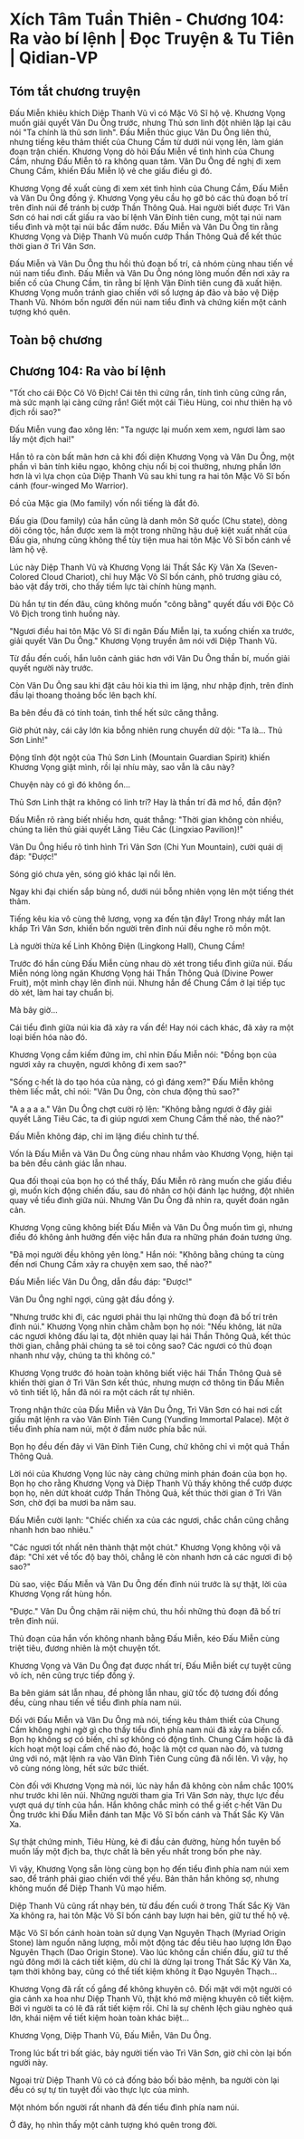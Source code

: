 # Xích Tâm Tuần Thiên - Chương 104: Ra vào bí lệnh | Đọc Truyện & Tu Tiên | Qidian-VP



## Tóm tắt chương truyện

Đấu Miễn khiêu khích Diệp Thanh Vũ vì có Mặc Võ Sĩ hộ vệ. Khương Vọng muốn giải quyết Vân Du Ông trước, nhưng Thủ sơn linh đột nhiên lặp lại câu nói "Ta chính là thủ sơn linh". Đấu Miễn thúc giục Vân Du Ông liên thủ, nhưng tiếng kêu thảm thiết của Chung Cầm từ dưới núi vọng lên, làm gián đoạn trận chiến. Khương Vọng dò hỏi Đấu Miễn về tình hình của Chung Cầm, nhưng Đấu Miễn tỏ ra không quan tâm. Vân Du Ông đề nghị đi xem Chung Cầm, khiến Đấu Miễn lộ vẻ che giấu điều gì đó.

Khương Vọng đề xuất cùng đi xem xét tình hình của Chung Cầm, Đấu Miễn và Vân Du Ông đồng ý. Khương Vọng yêu cầu họ gỡ bỏ các thủ đoạn bố trí trên đỉnh núi để tránh bị cướp Thần Thông Quả. Hai người biết được Trì Vân Sơn có hai nơi cất giấu ra vào bí lệnh Vân Đính tiên cung, một tại núi nam tiểu đình và một tại núi bắc đầm nước. Đấu Miễn và Vân Du Ông tin rằng Khương Vọng và Diệp Thanh Vũ muốn cướp Thần Thông Quả để kết thúc thời gian ở Trì Vân Sơn.

Đấu Miễn và Vân Du Ông thu hồi thủ đoạn bố trí, cả nhóm cùng nhau tiến về núi nam tiểu đình. Đấu Miễn và Vân Du Ông nóng lòng muốn đến nơi xảy ra biến cố của Chung Cầm, tin rằng bí lệnh Vân Đính tiên cung đã xuất hiện. Khương Vọng muốn tránh giao chiến với số lượng áp đảo và bảo vệ Diệp Thanh Vũ. Nhóm bốn người đến núi nam tiểu đình và chứng kiến một cảnh tượng khó quên.


## Toàn bộ chương

## Chương 104: Ra vào bí lệnh

"Tốt cho cái Độc Cô Vô Địch! Cái tên thì cứng rắn, tính tình cũng cứng rắn, mà sức mạnh lại càng cứng rắn! Giết một cái Tiêu Hùng, coi như thiên hạ vô địch rồi sao?"

Đấu Miễn vung đao xông lên: "Ta ngược lại muốn xem xem, ngươi làm sao lấy một địch hai!"

Hắn tỏ ra còn bất mãn hơn cả khi đối diện Khương Vọng và Vân Du Ông, một phần vì bản tính kiêu ngạo, không chịu nổi bị coi thường, nhưng phần lớn hơn là vì lựa chọn của Diệp Thanh Vũ sau khi tung ra hai tôn Mặc Võ Sĩ bốn cánh (four-winged Mo Warrior).

Đồ của Mặc gia (Mo family) vốn nổi tiếng là đắt đỏ.

Đấu gia (Dou family) của hắn cũng là danh môn Sở quốc (Chu state), dòng dõi công tộc, hắn được xem là một trong những hậu duệ kiệt xuất nhất của Đấu gia, nhưng cũng không thể tùy tiện mua hai tôn Mặc Võ Sĩ bốn cánh về làm hộ vệ.

Lúc này Diệp Thanh Vũ và Khương Vọng lái Thất Sắc Kỳ Vân Xa (Seven-Colored Cloud Chariot), chỉ huy Mặc Võ Sĩ bốn cánh, phô trương giàu có, bảo vật đầy trời, cho thấy tiềm lực tài chính hùng mạnh.

Dù hắn tự tin đến đâu, cũng không muốn "công bằng" quyết đấu với Độc Cô Vô Địch trong tình huống này.

"Ngươi điều hai tôn Mặc Võ Sĩ đi ngăn Đấu Miễn lại, ta xuống chiến xa trước, giải quyết Vân Du Ông." Khương Vọng truyền âm nói với Diệp Thanh Vũ.

Từ đầu đến cuối, hắn luôn cảnh giác hơn với Vân Du Ông thần bí, muốn giải quyết người này trước.

Còn Vân Du Ông sau khi đặt câu hỏi kia thì im lặng, như nhập định, trên đỉnh đầu lại thoang thoảng bốc lên bạch khí.

Ba bên đều đã có tính toán, tình thế hết sức căng thẳng.

Giờ phút này, cái cây lớn kia bỗng nhiên rung chuyển dữ dội: "Ta là... Thủ Sơn Linh!"

Động tĩnh đột ngột của Thủ Sơn Linh (Mountain Guardian Spirit) khiến Khương Vọng giật mình, rồi lại nhíu mày, sao vẫn là câu này?

Chuyện này có gì đó không ổn...

Thủ Sơn Linh thật ra không có linh trí? Hay là thần trí đã mơ hồ, đần độn?

Đấu Miễn rõ ràng biết nhiều hơn, quát thẳng: "Thời gian không còn nhiều, chúng ta liên thủ giải quyết Lăng Tiêu Các (Lingxiao Pavilion)!"

Vân Du Ông hiểu rõ tình hình Trì Vân Sơn (Chi Yun Mountain), cười quái dị đáp: "Được!"

Sóng gió chưa yên, sóng gió khác lại nổi lên.

Ngay khi đại chiến sắp bùng nổ, dưới núi bỗng nhiên vọng lên một tiếng thét thảm.

Tiếng kêu kia vô cùng thê lương, vọng xa đến tận đây! Trong nháy mắt lan khắp Trì Vân Sơn, khiến bốn người trên đỉnh núi đều nghe rõ mồn một.

Là người thừa kế Linh Không Điện (Lingkong Hall), Chung Cầm!

Trước đó hắn cùng Đấu Miễn cùng nhau dò xét trong tiểu đình giữa núi. Đấu Miễn nóng lòng ngăn Khương Vọng hái Thần Thông Quả (Divine Power Fruit), một mình chạy lên đỉnh núi. Nhưng hắn để Chung Cầm ở lại tiếp tục dò xét, làm hai tay chuẩn bị.

Mà bây giờ...

Cái tiểu đình giữa núi kia đã xảy ra vấn đề! Hay nói cách khác, đã xảy ra một loại biến hóa nào đó.

Khương Vọng cầm kiếm đứng im, chỉ nhìn Đấu Miễn nói: "Đồng bọn của ngươi xảy ra chuyện, ngươi không đi xem sao?"

"Sống c·hết là do tạo hóa của nàng, có gì đáng xem?" Đấu Miễn không thèm liếc mắt, chỉ nói: "Vân Du Ông, còn chưa động thủ sao?"

"A a a a a." Vân Du Ông chợt cười rộ lên: "Không bằng ngươi ở đây giải quyết Lăng Tiêu Các, ta đi giúp ngươi xem Chung Cầm thế nào, thế nào?"

Đấu Miễn không đáp, chỉ im lặng điều chỉnh tư thế.

Vốn là Đấu Miễn và Vân Du Ông cùng nhau nhắm vào Khương Vọng, hiện tại ba bên đều cảnh giác lẫn nhau.

Qua đối thoại của bọn họ có thể thấy, Đấu Miễn rõ ràng muốn che giấu điều gì, muốn kích động chiến đấu, sau đó nhân cơ hội đánh lạc hướng, đột nhiên quay về tiểu đình giữa núi. Nhưng Vân Du Ông đã nhìn ra, quyết đoán ngăn cản.

Khương Vọng cũng không biết Đấu Miễn và Vân Du Ông muốn tìm gì, nhưng điều đó không ảnh hưởng đến việc hắn đưa ra những phán đoán tương ứng.

"Đã mọi người đều không yên lòng." Hắn nói: "Không bằng chúng ta cùng đến nơi Chung Cầm xảy ra chuyện xem sao, thế nào?"

Đấu Miễn liếc Vân Du Ông, dẫn đầu đáp: "Được!"

Vân Du Ông nghĩ ngợi, cũng gật đầu đồng ý.

"Nhưng trước khi đi, các ngươi phải thu lại những thủ đoạn đã bố trí trên đỉnh núi." Khương Vọng nhìn chằm chằm bọn họ nói: "Nếu không, lát nữa các ngươi không đấu lại ta, đột nhiên quay lại hái Thần Thông Quả, kết thúc thời gian, chẳng phải chúng ta sẽ toi công sao? Các ngươi có thủ đoạn nhanh như vậy, chúng ta thì không có."

Khương Vọng trước đó hoàn toàn không biết việc hái Thần Thông Quả sẽ khiến thời gian ở Trì Vân Sơn kết thúc, nhưng mượn cớ thông tin Đấu Miễn vô tình tiết lộ, hắn đã nói ra một cách rất tự nhiên.

Trong nhận thức của Đấu Miễn và Vân Du Ông, Trì Vân Sơn có hai nơi cất giấu mật lệnh ra vào Vân Đỉnh Tiên Cung (Yunding Immortal Palace). Một ở tiểu đình phía nam núi, một ở đầm nước phía bắc núi.

Bọn họ đều đến đây vì Vân Đỉnh Tiên Cung, chứ không chỉ vì một quả Thần Thông Quả.

Lời nói của Khương Vọng lúc này càng chứng minh phán đoán của bọn họ. Bọn họ cho rằng Khương Vọng và Diệp Thanh Vũ thấy không thể cướp được bọn họ, nên dứt khoát cướp Thần Thông Quả, kết thúc thời gian ở Trì Vân Sơn, chờ đợi ba mươi ba năm sau.

Đấu Miễn cười lạnh: "Chiếc chiến xa của các ngươi, chắc chắn cũng chẳng nhanh hơn bao nhiêu."

"Các ngươi tốt nhất nên thành thật một chút." Khương Vọng không vội vã đáp: "Chỉ xét về tốc độ bay thôi, chẳng lẽ còn nhanh hơn cả các ngươi đi bộ sao?"

Dù sao, việc Đấu Miễn và Vân Du Ông đến đỉnh núi trước là sự thật, lời của Khương Vọng rất hùng hồn.

"Được." Vân Du Ông chậm rãi niệm chú, thu hồi những thủ đoạn đã bố trí trên đỉnh núi.

Thủ đoạn của hắn vốn không nhanh bằng Đấu Miễn, kéo Đấu Miễn cùng triệt tiêu, đương nhiên là một chuyện tốt.

Khương Vọng và Vân Du Ông đạt được nhất trí, Đấu Miễn biết cự tuyệt cũng vô ích, nên cũng trực tiếp đồng ý.

Ba bên giám sát lẫn nhau, đề phòng lẫn nhau, giữ tốc độ tương đối đồng đều, cùng nhau tiến về tiểu đình phía nam núi.

Đối với Đấu Miễn và Vân Du Ông mà nói, tiếng kêu thảm thiết của Chung Cầm không nghi ngờ gì cho thấy tiểu đình phía nam núi đã xảy ra biến cố. Bọn họ không sợ có biến, chỉ sợ không có động tĩnh. Chung Cầm hoặc là đã kích hoạt một loại cấm chế nào đó, hoặc là một cơ quan nào đó, và tương ứng với nó, mật lệnh ra vào Vân Đỉnh Tiên Cung cũng đã nổi lên. Vì vậy, họ vô cùng nóng lòng, hết sức bức thiết.

Còn đối với Khương Vọng mà nói, lúc này hắn đã không còn nắm chắc 100% như trước khi lên núi. Những người tham gia Trì Vân Sơn này, thực lực đều vượt quá dự tính của hắn. Hắn không chắc mình có thể g·iết c·hết Vân Du Ông trước khi Đấu Miễn đánh tan Mặc Võ Sĩ bốn cánh và Thất Sắc Kỳ Vân Xa.

Sự thật chứng minh, Tiêu Hùng, kẻ đi đầu cản đường, hùng hồn tuyên bố muốn lấy một địch ba, thực chất là bên yếu nhất trong bốn phe này.

Vì vậy, Khương Vọng sẵn lòng cùng bọn họ đến tiểu đình phía nam núi xem sao, để tránh phải giao chiến với thế yếu. Bản thân hắn không sợ, nhưng không muốn để Diệp Thanh Vũ mạo hiểm.

Diệp Thanh Vũ cũng rất nhạy bén, từ đầu đến cuối ở trong Thất Sắc Kỳ Vân Xa không ra, hai tôn Mặc Võ Sĩ bốn cánh bay lượn hai bên, giữ tư thế hộ vệ.

Mặc Võ Sĩ bốn cánh hoàn toàn sử dụng Vạn Nguyên Thạch (Myriad Origin Stone) làm nguồn năng lượng, mỗi một động tác đều tiêu hao lượng lớn Đạo Nguyên Thạch (Dao Origin Stone). Vào lúc không cần chiến đấu, giữ tư thế ngủ đông mới là cách tiết kiệm, dù chỉ là dừng lại trong Thất Sắc Kỳ Vân Xa, tạm thời không bay, cũng có thể tiết kiệm không ít Đạo Nguyên Thạch...

Khương Vọng đã rất cố gắng để không khuyên cô. Đối mặt với một người có gia cảnh xa hoa như Diệp Thanh Vũ, thật khó mở miệng khuyên cô tiết kiệm. Bởi vì người ta có lẽ đã rất tiết kiệm rồi. Chỉ là sự chênh lệch giàu nghèo quá lớn, khái niệm về tiết kiệm hoàn toàn khác biệt...

Khương Vọng, Diệp Thanh Vũ, Đấu Miễn, Vân Du Ông.

Trong lúc bất tri bất giác, bảy người tiến vào Trì Vân Sơn, giờ chỉ còn lại bốn người này.

Ngoại trừ Diệp Thanh Vũ có cả đống bảo bối bảo mệnh, ba người còn lại đều có sự tự tin tuyệt đối vào thực lực của mình.

Một nhóm bốn người rất nhanh đã đến tiểu đình phía nam núi.

Ở đây, họ nhìn thấy một cảnh tượng khó quên trong đời.